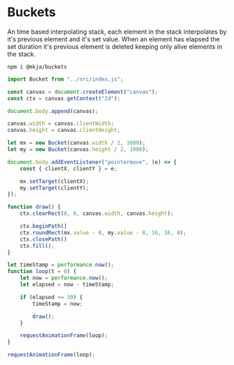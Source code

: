 # Buckets

An time based interpolating stack, each element in the stack interpolates by it's previous element and it's set value. When an element has elapsed the set duration it's previous element is deleted keeping only alive elements in the stack.

```shell
npm i @mkja/buckets
```

```javascript
import Bucket from "../src/index.js";

const canvas = document.createElement("canvas");
const ctx = canvas.getContext("2d");

document.body.append(canvas);

canvas.width = canvas.clientWidth;
canvas.height = canvas.clientHeight;

let mx = new Bucket(canvas.width / 2, 1000);
let my = new Bucket(canvas.height / 2, 1000);

document.body.addEventListener("pointermove", (e) => {
    const { clientX, clientY } = e;

    mx.setTarget(clientX);
    my.setTarget(clientY);
});

function draw() {
    ctx.clearRect(0, 0, canvas.width, canvas.height);

    ctx.beginPath()
    ctx.roundRect(mx.value - 8, my.value - 8, 16, 16, 8);
    ctx.closePath()
    ctx.fill();
}

let timeStamp = performance.now();
function loop(t = 0) {
    let now = performance.now();
    let elapsed = now - timeStamp;

    if (elapsed >= 30) {
        timeStamp = now;

        draw();
    }

    requestAnimationFrame(loop);
}

requestAnimationFrame(loop);

```
